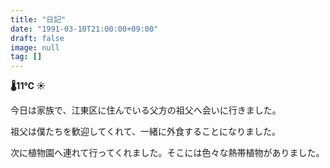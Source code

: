 ```yaml
---
title: "日記"
date: "1991-03-10T21:00:00+09:00"
draft: false
image: null
tag: []
---
```


__🌡11℃ ☀__

今日は家族で、江東区に住んでいる父方の祖父へ会いに行きました。

祖父は僕たちを歓迎してくれて、一緒に外食することになりました。

次に植物園へ連れて行ってくれました。そこには色々な熱帯植物がありました。
